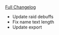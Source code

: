 [Full Changelog](https://github.com/enderneko/Cell/compare/r100-release...d3ee1cc55d0459e7a9a7d39596dae8ea1d8f7865)

- Update raid debuffs
- Fix name text length
- Update export
